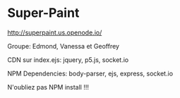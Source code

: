 # Super-Paint

http://superpaint.us.openode.io/

Groupe: Edmond, Vanessa et Geoffrey


CDN sur index.ejs: jquery,
		   p5.js,
		   socket.io
		   

NPM Dependencies: body-parser,
	      	  ejs,
	      	  express,
	      	  socket.io	

N'oubliez pas NPM install !!!
		

